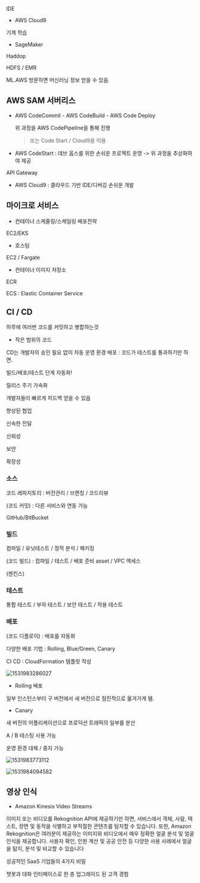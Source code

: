IDE

- AWS Cloud9



기계 학습

- SageMaker



Haddop

HDFS / EMR



ML.AWS 방문하면 머신러닝 정보 얻을 수 있음.



## AWS SAM 서버리스

- AWS CodeCommit - AWS CodeBuild - AWS Code Deploy

  위 과정을 AWS CodePipeline을 통해 진행

  > 또는 Code Start / Cloud9을 이용

- AWS CodeStart : 데브 옵스를 위한 손쉬운 프로젝트 운영 -> 위 과정을 추상화하여 제공

API Gateway

- AWS Cloud9 : 클라우드 기반 IDE/디버깅 손쉬운 개발



## 마이크로 서비스

- 컨테이너 스케줄링/스케일링 배포전략

EC2/EKS 

- 호스팅

EC2 / Fargate

- 컨테이너 이미지 저장소

ECR



ECS : Elastic Container Service



## CI / CD

하루에 여러번 코드를 커밋하고 병합하는것

- 작은 범위의 코드

CD는 개발자의 승인 필요 없이 자동 운영 환경 배포 : 코드가 테스트를 통과하기만 하면.



빌드/배포/테스트 단계 자동화!

릴리스 주기 가속화

개발자들이 빠르게 피드백 얻을 수 있음



향상된 협업

신속한 전달

신뢰성

보안

확장성



### 소스

코드 레파지토리 : 버전관리 / 브랜칭 / 코드리뷰

(코드 커밋) : 다른 서비스와 연동 가능

GitHub/BitBucket

### 빌드

컴파일 / 유닛테스트 / 정적 분석 / 패키징

(코드 빌드) : 컴파일 / 테스트 / 배포 준비 asset / VPC 액세스

(젠킨스)

### 테스트

통합 테스트 / 부하 테스트 / 보안 테스트 / 적용 테스트

### 배포

(코드 디플로이) : 배포를 자동화

다양한 배포 기법 : Rolling, Blue/Green, Canary



CI CD : CloudFormation 템플릿 작성 

![1531983286027](/tmp/1531983286027.png)



- Rolling 배포

일부 인스턴스부터 구 버전에서 새 버전으로 점진적으로 옮겨가게 됌.

- Canary

새 버전의 어플리케이션으로 프로덕션 트래픽의 일부를 분산

A / B 테스팅 사용 가능 

운영 환경 대체 / 중지 가능

![1531983773112](/tmp/1531983773112.png)





![1531984094582](/tmp/1531984094582.png)



## 영상 인식

- Amazon Kinesis Video Streams

이미지 또는 비디오를 Rekognition API에 제공하기만 하면, 서비스에서 객체, 사람, 텍스트, 장면 및 동작을 식별하고 부적절한 콘텐츠를 탐지할 수 있습니다. 또한, Amazon Rekognition은 여러분이 제공하는 이미지와 비디오에서 매우 정확한 얼굴 분석 및 얼굴 인식을 제공합니다. 사용자 확인, 인원 계산 및 공공 안전 등 다양한 사용 사례에서 얼굴을 탐지, 분석 및 비교할 수 있습니다













성공적인 SaaS 기업들의 4가지 비밀 

챗봇과 대화 인터페이스로 한 층 업그레이드 된 고객 경험